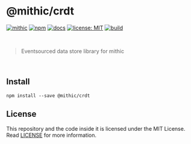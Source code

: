 # @mithic/crdt

[![mithic](https://img.shields.io/badge/project-mithic-blueviolet.svg?style=flat-square&logo=github)](http://andykswong.github.io/mithic)
[![npm](https://img.shields.io/npm/v/@mithic/crdt?style=flat-square&logo=npm)](https://www.npmjs.com/package/@mithic/crdt)
[![docs](https://img.shields.io/badge/docs-typedoc-blue?style=flat-square&logo=typescript&logoColor=white)](http://andykswong.github.io/mithic)
[![license: MIT](https://img.shields.io/badge/License-MIT-red.svg?style=flat-square)](./LICENSE)
[![build](https://img.shields.io/github/actions/workflow/status/andykswong/mithic/build.yaml?style=flat-square)](https://github.com/andykswong/mithic/actions/workflows/build.yaml)

<br/>

> Eventsourced data store library for mithic

<br/>

## Install
```shell
npm install --save @mithic/crdt
```

## License
This repository and the code inside it is licensed under the MIT License. Read [LICENSE](./LICENSE) for more information.
